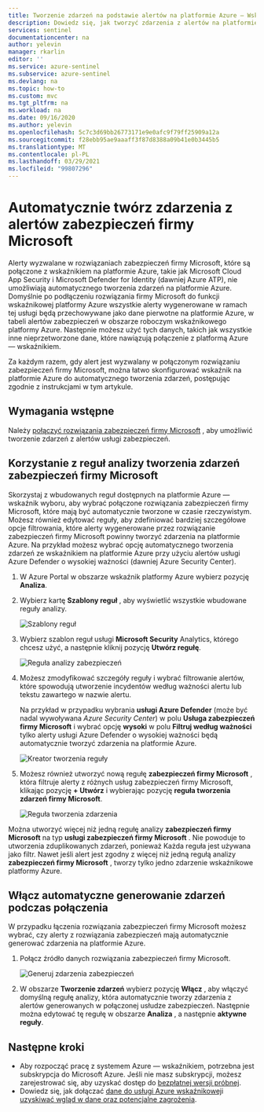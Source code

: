 ```yaml
---
title: Tworzenie zdarzeń na podstawie alertów na platformie Azure — Wskaźnikowanie | Microsoft Docs
description: Dowiedz się, jak tworzyć zdarzenia z alertów na platformie Azure — wskaźnik.
services: sentinel
documentationcenter: na
author: yelevin
manager: rkarlin
editor: ''
ms.service: azure-sentinel
ms.subservice: azure-sentinel
ms.devlang: na
ms.topic: how-to
ms.custom: mvc
ms.tgt_pltfrm: na
ms.workload: na
ms.date: 09/16/2020
ms.author: yelevin
ms.openlocfilehash: 5c7c3d69bb26773171e9e0afc9f79ff25909a12a
ms.sourcegitcommit: f28ebb95ae9aaaff3f87d8388a09b41e0b3445b5
ms.translationtype: MT
ms.contentlocale: pl-PL
ms.lasthandoff: 03/29/2021
ms.locfileid: "99807296"
---
```

# <a name="automatically-create-incidents-from-microsoft-security-alerts"></a>Automatycznie twórz zdarzenia z alertów zabezpieczeń firmy Microsoft

Alerty wyzwalane w rozwiązaniach zabezpieczeń firmy Microsoft, które są połączone z wskaźnikiem na platformie Azure, takie jak Microsoft Cloud App Security i Microsoft Defender for Identity (dawniej Azure ATP), nie umożliwiają automatycznego tworzenia zdarzeń na platformie Azure. Domyślnie po podłączeniu rozwiązania firmy Microsoft do funkcji wskaźnikowej platformy Azure wszystkie alerty wygenerowane w ramach tej usługi będą przechowywane jako dane pierwotne na platformie Azure, w tabeli alertów zabezpieczeń w obszarze roboczym wskaźnikowego platformy Azure. Następnie możesz użyć tych danych, takich jak wszystkie inne nieprzetworzone dane, które nawiązują połączenie z platformą Azure — wskaźnikiem.

Za każdym razem, gdy alert jest wyzwalany w połączonym rozwiązaniu zabezpieczeń firmy Microsoft, można łatwo skonfigurować wskaźnik na platformie Azure do automatycznego tworzenia zdarzeń, postępując zgodnie z instrukcjami w tym artykule.

## <a name="prerequisites"></a>Wymagania wstępne
Należy [połączyć rozwiązania zabezpieczeń firmy Microsoft](connect-data-sources.md#data-connection-methods) , aby umożliwić tworzenie zdarzeń z alertów usługi zabezpieczeń.

## <a name="using-microsoft-security-incident-creation-analytics-rules"></a>Korzystanie z reguł analizy tworzenia zdarzeń zabezpieczeń firmy Microsoft

Skorzystaj z wbudowanych reguł dostępnych na platformie Azure — wskaźnik wyboru, aby wybrać połączone rozwiązania zabezpieczeń firmy Microsoft, które mają być automatycznie tworzone w czasie rzeczywistym. Możesz również edytować reguły, aby zdefiniować bardziej szczegółowe opcje filtrowania, które alerty wygenerowane przez rozwiązanie zabezpieczeń firmy Microsoft powinny tworzyć zdarzenia na platformie Azure. Na przykład możesz wybrać opcję automatycznego tworzenia zdarzeń ze wskaźnikiem na platformie Azure przy użyciu alertów usługi Azure Defender o wysokiej ważności (dawniej Azure Security Center).

1. W Azure Portal w obszarze wskaźnik platformy Azure wybierz pozycję **Analiza**.

1. Wybierz kartę **Szablony reguł** , aby wyświetlić wszystkie wbudowane reguły analizy.

    ![Szablony reguł](media/incidents-from-alerts/rule-templates.png)

1. Wybierz szablon reguł usługi **Microsoft Security** Analytics, którego chcesz użyć, a następnie kliknij pozycję **Utwórz regułę**.

    ![Reguła analizy zabezpieczeń](media/incidents-from-alerts/security-analytics-rule.png)

1. Możesz zmodyfikować szczegóły reguły i wybrać filtrowanie alertów, które spowodują utworzenie incydentów według ważności alertu lub tekstu zawartego w nazwie alertu.  
      
    Na przykład w przypadku wybrania **usługi Azure Defender** (może być nadal wywoływana *Azure Security Center*) w polu **Usługa zabezpieczeń firmy Microsoft** i wybrać opcję **wysoki** w polu **Filtruj według ważności** tylko alerty usługi Azure Defender o wysokiej ważności będą automatycznie tworzyć zdarzenia na platformie Azure.  

    ![Kreator tworzenia reguły](media/incidents-from-alerts/create-rule-wizard.png)

1. Możesz również utworzyć nową regułę **zabezpieczeń firmy Microsoft** , która filtruje alerty z różnych usług zabezpieczeń firmy Microsoft, klikając pozycję **+ Utwórz** i wybierając pozycję **reguła tworzenia zdarzeń firmy Microsoft**.

    ![Reguła tworzenia zdarzenia](media/incidents-from-alerts/incident-creation-rule.png)

  Można utworzyć więcej niż jedną regułę analizy **zabezpieczeń firmy Microsoft** na typ **usługi zabezpieczeń firmy Microsoft** . Nie powoduje to utworzenia zduplikowanych zdarzeń, ponieważ Każda reguła jest używana jako filtr. Nawet jeśli alert jest zgodny z więcej niż jedną regułą analizy **zabezpieczeń firmy Microsoft** , tworzy tylko jedno zdarzenie wskaźnikowe platformy Azure.

## <a name="enable-incident-generation-automatically-during-connection"></a>Włącz automatyczne generowanie zdarzeń podczas połączenia
 W przypadku łączenia rozwiązania zabezpieczeń firmy Microsoft możesz wybrać, czy alerty z rozwiązania zabezpieczeń mają automatycznie generować zdarzenia na platformie Azure.

1. Połącz źródło danych rozwiązania zabezpieczeń firmy Microsoft. 

   ![Generuj zdarzenia zabezpieczeń](media/incidents-from-alerts/generate-security-incidents.png)

1. W obszarze **Tworzenie zdarzeń** wybierz pozycję **Włącz** , aby włączyć domyślną regułę analizy, która automatycznie tworzy zdarzenia z alertów generowanych w połączonej usłudze zabezpieczeń. Następnie można edytować tę regułę w obszarze **Analiza** , a następnie **aktywne reguły**.

## <a name="next-steps"></a>Następne kroki

- Aby rozpocząć pracę z systemem Azure — wskaźnikiem, potrzebna jest subskrypcja do Microsoft Azure. Jeśli nie masz subskrypcji, możesz zarejestrować się, aby uzyskać dostęp do [bezpłatnej wersji próbnej](https://azure.microsoft.com/free/).
- Dowiedz się, jak dołączać [dane do usługi Azure wskaźnikowej](quickstart-onboard.md)i [uzyskiwać wgląd w dane oraz potencjalne zagrożenia](quickstart-get-visibility.md).
